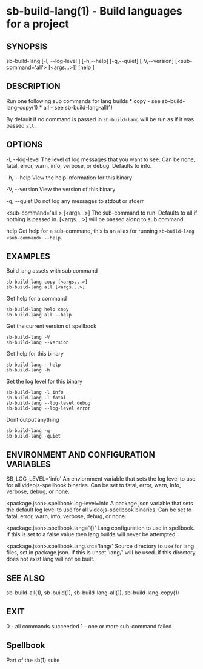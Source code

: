 # sb-build-lang(1) - Build languages for a project

## SYNOPSIS

  sb-build-lang [-l, --log-level <level>] [-h,--help] [-q,--quiet] [-V,--version]
                [<sub-command='all'> [<args...>]] [help <sub-command>]

## DESCRIPTION

  Run one following sub commands for lang builds
    * copy - see sb-build-lang-copy(1)
    * all - see sb-build-lang-all(1)

  By default if no command is passed in `sb-build-lang` will be run as if it was
  passed `all`.

## OPTIONS

  -l, --log-level <level>
    The level of log messages that you want to see. Can be none, fatal, error,
    warn, info, verbose, or debug. Defaults to info.

  -h, --help
    View the help information for this binary

  -V, --version
    View the version of this binary

  -q, --quiet
    Do not log any messages to stdout or stderr

  <sub-command='all'> [<args...>]
    The sub-command to run. Defaults to all if nothing is passed in.
    [<args....>] will be passed along to sub command.

  help <sub-command>
    Get help for a sub-command, this is an alias for running `sb-build-lang <sub-command> --help`.

## EXAMPLES

  Build lang assets with sub command

    sb-build-lang copy [<args...>]
    sb-build-lang all [<args...>]

  Get help for a command

    sb-build-lang help copy
    sb-build-lang all --help

  Get the current version of spellbook

    sb-build-lang -V
    sb-build-lang --version

  Get help for this binary

    sb-build-lang --help
    sb-build-lang -h

  Set the log level for this binary

    sb-build-lang -l info
    sb-build-lang -l fatal
    sb-build-lang --log-level debug
    sb-build-lang --log-level error

  Dont output anything

    sb-build-lang -q
    sb-build-lang -quiet

## ENVIRONMENT AND CONFIGURATION VARIABLES

  SB_LOG_LEVEL='info'
    An enviornment variable that sets the log level to use for all videojs-spellbook
    binaries. Can be set to fatal, error, warn, info, verbose, debug, or none.

  <package.json>.spellbook.log-level=info
    A package.json variable that sets the default log level to use for all videojs-spellbook
    binaries. Can be set to fatal, error, warn, info, verbose, debug, or none.

  <package.json>.spellbook.lang='{}'
    Lang configuration to use in spellbook. If this is set to a false value then lang
    builds will never be attempted.

  <package.json>.spellbook.lang.src='lang/'
    Source directory to use for lang files, set in package.json. If this is unset
    'lang/' will be used. If this directory does not exist lang will not be built.

## SEE ALSO

  sb-build-all(1), sb-build(1), sb-build-lang-all(1), sb-build-lang-copy(1)

## EXIT

  0 - all commands succeeded
  1 - one or more sub-command failed

## Spellbook

  Part of the sb(1) suite
